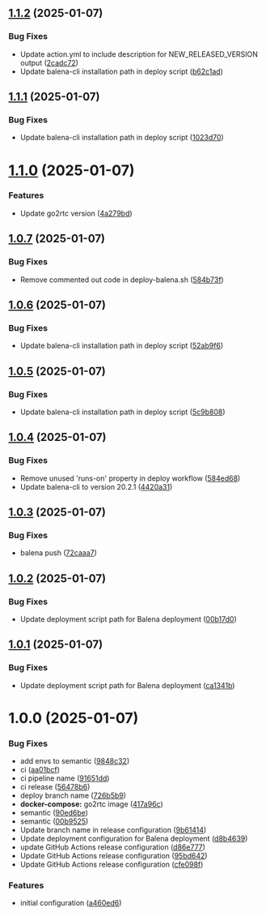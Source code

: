 ## [1.1.2](https://github.com/BrunoTCouto/balena-go2rtc/compare/v1.1.1...v1.1.2) (2025-01-07)


### Bug Fixes

* Update action.yml to include description for NEW_RELEASED_VERSION output ([2cadc72](https://github.com/BrunoTCouto/balena-go2rtc/commit/2cadc721446112c1434bf9d30c5cf9aa0567b8c8))
* Update balena-cli installation path in deploy script ([b62c1ad](https://github.com/BrunoTCouto/balena-go2rtc/commit/b62c1adc56adfa65ec9d1bb014a1d5b939f3147f))

## [1.1.1](https://github.com/BrunoTCouto/balena-go2rtc/compare/v1.1.0...v1.1.1) (2025-01-07)


### Bug Fixes

* Update balena-cli installation path in deploy script ([1023d70](https://github.com/BrunoTCouto/balena-go2rtc/commit/1023d702413c351ebb110493aeed8cf3b0b24cc8))

# [1.1.0](https://github.com/BrunoTCouto/balena-go2rtc/compare/v1.0.7...v1.1.0) (2025-01-07)


### Features

* Update go2rtc version ([4a279bd](https://github.com/BrunoTCouto/balena-go2rtc/commit/4a279bd82ea119303b884d98f0aac1744cd23b64))

## [1.0.7](https://github.com/BrunoTCouto/balena-go2rtc/compare/v1.0.6...v1.0.7) (2025-01-07)


### Bug Fixes

* Remove commented out code in deploy-balena.sh ([584b73f](https://github.com/BrunoTCouto/balena-go2rtc/commit/584b73f3836e0ec60e0f6c23cd561e0050c20607))

## [1.0.6](https://github.com/BrunoTCouto/balena-go2rtc/compare/v1.0.5...v1.0.6) (2025-01-07)


### Bug Fixes

* Update balena-cli installation path in deploy script ([52ab9f6](https://github.com/BrunoTCouto/balena-go2rtc/commit/52ab9f6e58747913da6e4c8a95584edfeb2a73ad))

## [1.0.5](https://github.com/BrunoTCouto/balena-go2rtc/compare/v1.0.4...v1.0.5) (2025-01-07)


### Bug Fixes

* Update balena-cli installation path in deploy script ([5c9b808](https://github.com/BrunoTCouto/balena-go2rtc/commit/5c9b80803a87dde984e4c5c59953c461998b35af))

## [1.0.4](https://github.com/BrunoTCouto/balena-go2rtc/compare/v1.0.3...v1.0.4) (2025-01-07)


### Bug Fixes

* Remove unused 'runs-on' property in deploy workflow ([584ed68](https://github.com/BrunoTCouto/balena-go2rtc/commit/584ed682b5b036d8734fa6ba6d2306984ec18618))
* Update balena-cli to version 20.2.1 ([4420a31](https://github.com/BrunoTCouto/balena-go2rtc/commit/4420a3113b4618ab2a484996c944470e4896fe66))

## [1.0.3](https://github.com/BrunoTCouto/balena-go2rtc/compare/v1.0.2...v1.0.3) (2025-01-07)


### Bug Fixes

* balena push ([72caaa7](https://github.com/BrunoTCouto/balena-go2rtc/commit/72caaa71d72e1c3137f184ef979174ae91727c08))

## [1.0.2](https://github.com/BrunoTCouto/balena-go2rtc/compare/v1.0.1...v1.0.2) (2025-01-07)


### Bug Fixes

* Update deployment script path for Balena deployment ([00b17d0](https://github.com/BrunoTCouto/balena-go2rtc/commit/00b17d010c71534846a056a2a14ca7b3041b373b))

## [1.0.1](https://github.com/BrunoTCouto/balena-go2rtc/compare/v1.0.0...v1.0.1) (2025-01-07)


### Bug Fixes

* Update deployment script path for Balena deployment ([ca1341b](https://github.com/BrunoTCouto/balena-go2rtc/commit/ca1341bf3996f292504debada13feb53ba97f769))

# 1.0.0 (2025-01-07)


### Bug Fixes

* add envs to semantic ([9848c32](https://github.com/BrunoTCouto/balena-go2rtc/commit/9848c3267aa8c10234e118e65f04ea829174ba13))
* ci ([aa01bcf](https://github.com/BrunoTCouto/balena-go2rtc/commit/aa01bcf8dcb599d61b073f73f4dfb6b422bf4cf7))
* ci pipeline name ([91651dd](https://github.com/BrunoTCouto/balena-go2rtc/commit/91651dd0540ad140cc0a70b6833f316735babc0f))
* ci release ([56478b6](https://github.com/BrunoTCouto/balena-go2rtc/commit/56478b61bc80d0887d90843942c80e786acab4d8))
* deploy branch name ([726b5b9](https://github.com/BrunoTCouto/balena-go2rtc/commit/726b5b9f2cd3bbe9863aca71e525e2fbf9521b0f))
* **docker-compose:** go2rtc image ([417a96c](https://github.com/BrunoTCouto/balena-go2rtc/commit/417a96c7c7736f7cb46b56ee340a370aa305fe2b))
* semantic ([90ed6be](https://github.com/BrunoTCouto/balena-go2rtc/commit/90ed6bef65243c93ca9ab7755995415f1437253c))
* semantic ([00b9525](https://github.com/BrunoTCouto/balena-go2rtc/commit/00b9525a4730239c203d4d8a54426ee1609723c1))
* Update branch name in release configuration ([9b61414](https://github.com/BrunoTCouto/balena-go2rtc/commit/9b61414177fa1ab6c3ef2a92f9bf725260a28cd3))
* Update deployment configuration for Balena deployment ([d8b4639](https://github.com/BrunoTCouto/balena-go2rtc/commit/d8b4639288cae88e617304dfbe1126ba55944e83))
* update GitHub Actions release configuration ([d86e777](https://github.com/BrunoTCouto/balena-go2rtc/commit/d86e777959dcf0814d08551b1b70d277c1440942))
* Update GitHub Actions release configuration ([95bd642](https://github.com/BrunoTCouto/balena-go2rtc/commit/95bd64252b0832613c6aca90095bb3a4851836e5))
* Update GitHub Actions release configuration ([cfe098f](https://github.com/BrunoTCouto/balena-go2rtc/commit/cfe098f7e0cdf82c1eee4aa4791342578d8c7349))


### Features

* initial configuration ([a460ed6](https://github.com/BrunoTCouto/balena-go2rtc/commit/a460ed651ca36db5b7c8b36a4b2985ef06649526))
